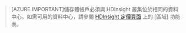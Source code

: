 
> [AZURE.IMPORTANT]儲存體帳戶必須與 HDInsight 叢集位於相同的資料中心。如需可用的資料中心，請參閱 [HDInsight 定價頁面](/pricing/details/hdinsight/) 上的 [區域] 功能表。

<!---HONumber=July15_HO2-->